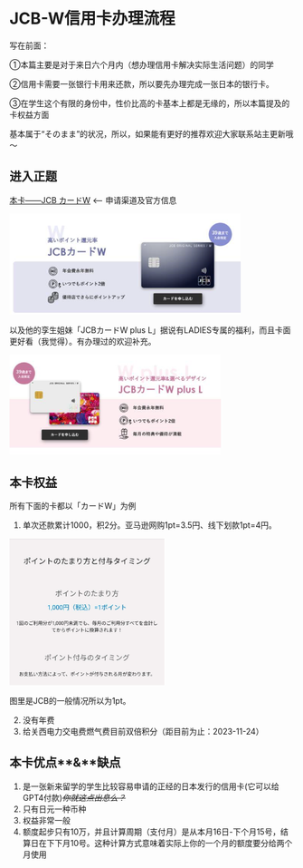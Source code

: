 # JCB-W信用卡办理流程

写在前面：

①本篇主要是对于来日六个月内（想办理信用卡解决实际生活问题）的同学

②信用卡需要一张银行卡用来还款，所以要先办理完成一张日本的银行卡。

③在学生这个有限的身份中，性价比高的卡基本上都是无缘的，所以本篇提及的卡权益方面

基本属于“そのまま”的状况，所以，如果能有更好的推荐欢迎大家联系站主更新哦～



## 进入正题

[本卡——JCB カードW](https://www.jcb.co.jp/ordercard/kojin_card/os_card_w2.html?link_id=cojp_top_c4) <-- 申请渠道及官方信息

<img src="pictures/image-20231125002456005.png" alt="image-20231125002456005" style="zoom: 67%;" />

 以及他的孪生姐妹「JCBカードW plus L」据说有LADIES专属的福利，而且卡面更好看（我觉得）。有办理过的欢迎补充。 

<img src="pictures/image-20231125002625685.png" alt="image-20231125002625685" style="zoom:67%;" />



## 本卡权益

所有下面的卡都以「カードW」为例

1. 单次还款累计1000，积2分。亚马逊网购1pt=3.5円、线下划款1pt=4円。 

<img src="pictures/image-20231125003014831.png" alt="image-20231125003014831" style="zoom: 33%;" />

图里是JCB的一般情况所以为1pt。 

2. 没有年费
3. 给关西电力交电费燃气费目前双倍积分（距目前为止：2023-11-24）

## 本卡优点**&**缺点

1. 是一张新来留学的学生比较容易申请的正经的日本发行的信用卡(它可以给GPT4付款)~~*你就这点出息么？*~~
2. 只有日元一种币种
3. 权益非常一般
4. 额度起步只有10万，并且计算周期（支付月）是从本月16日-下个月15号，结算日在下下月10号。这种计算方式意味着实际上你的一个月的额度要分给两个月使用